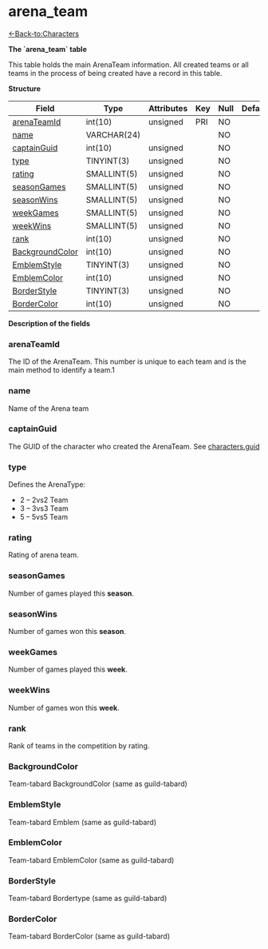 # arena\_team

[<-Back-to:Characters](database-characters.md)

**The \`arena\_team\` table**

This table holds the main ArenaTeam information. All created teams or all teams in the process of being created have a record in this table.

**Structure**

| Field                 | Type        | Attributes | Key | Null | Default | Extra  | Comment |
|-----------------------|-------------|------------|-----|------|---------|--------|---------|
| [arenaTeamId][1]      | int(10)     | unsigned   | PRI | NO   |         | Unique |         |
| [name][2]             | VARCHAR(24) |            |     | NO   |         |        |         |
| [captainGuid][3]      | int(10)     | unsigned   |     | NO   |         |        |         |
| [type][4]             | TINYINT(3)  | unsigned   |     | NO   |         |        |         |
| [rating][5]           | SMALLINT(5) | unsigned   |     | NO   |         |        |         |
| [seasonGames][6]      | SMALLINT(5) | unsigned   |     | NO   |         |        |         |
| [seasonWins][7]       | SMALLINT(5) | unsigned   |     | NO   |         |        |         |
| [weekGames][8]        | SMALLINT(5) | unsigned   |     | NO   |         |        |         |
| [weekWins][9]         | SMALLINT(5) | unsigned   |     | NO   |         |        |         |
| [rank][10]            | int(10)     | unsigned   |     | NO   |         |        |         |
| [BackgroundColor][11] | int(10)     | unsigned   |     | NO   |         |        |         |
| [EmblemStyle][12]     | TINYINT(3)  | unsigned   |     | NO   |         |        |         |
| [EmblemColor][13]     | int(10)     | unsigned   |     | NO   |         |        |         |
| [BorderStyle][14]     | TINYINT(3)  | unsigned   |     | NO   |         |        |         |
| [BorderColor][15]     | int(10)     | unsigned   |     | NO   |         |        |         |

[1]: #arenateamid
[2]: #name
[3]: #captainguid
[4]: #type
[5]: #rating
[6]: #seasongames
[7]: #seasonwins
[8]: #weekgames
[9]: #weekwins
[10]: #rank
[11]: #backgroundcolor
[12]: #emblemstyle
[13]: #emblemcolor
[14]: #borderstyle
[15]: #bordercolor

**Description of the fields**

### arenaTeamId

The ID of the ArenaTeam. This number is unique to each team and is the main method to identify a team.1

### name

Name of the Arena team

### captainGuid

The GUID of the character who created the ArenaTeam. See [characters.guid](2129969.html#characters(table)-guid)

### type

Defines the ArenaType:

- 2 – 2vs2 Team
- 3 – 3vs3 Team
- 5 – 5vs5 Team

### rating

Rating of arena team.

### seasonGames

Number of games played this **season**.

### seasonWins

Number of games won this **season**.

### weekGames

Number of games played this **week**.

### weekWins

Number of games won this **week**.

### rank

Rank of teams in the competition by rating.

### BackgroundColor

Team-tabard BackgroundColor (same as guild-tabard)

### EmblemStyle

Team-tabard Emblem (same as guild-tabard)

### EmblemColor

Team-tabard EmblemColor (same as guild-tabard)

### BorderStyle

Team-tabard Bordertype (same as guild-tabard)

### BorderColor

Team-tabard BorderColor (same as guild-tabard)
